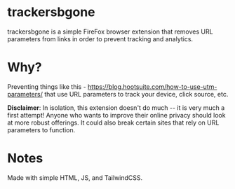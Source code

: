 # trackersbgone
trackersbgone is a simple FireFox browser extension that removes URL parameters from links in order to prevent tracking and analytics. 

# Why?
Preventing things like this - https://blog.hootsuite.com/how-to-use-utm-parameters/ that use URL parameters to track your device, click source, etc. 

**Disclaimer**: In isolation, this extension doesn't do much -- it is very much a first attempt! Anyone who wants to improve their online privacy should look at more robust offerings. It could also break certain sites that rely on URL parameters to function. 


# Notes 
Made with simple HTML, JS, and TailwindCSS. 
